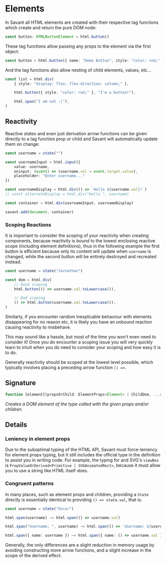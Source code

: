 # Elements

In Savant all HTML elements are created with their respective tag functions which create and return the pure DOM node:

```typescript
const button: HTMLButtonElement = html.button()
```

These tag functions allow passing any props to the element via the first object:

```typescript
const button = html.button({ name: "Demo Button", style: "color: red;" })
```

And the tag functions also allow nesting of child elements, values, etc...

```typescript
const list = html.div(
    { style: "display: flex; flex-direction: column;" },

    html.button({ style: "color: red;" }, "I'm a button!"),

    html.span("I am not :("),
)
```

## Reactivity

Reactive states and even just derivation arrow functions can be given directly to a tag function prop or child and Savant will automatically update them on change:

```typescript
const username = state("")

const usernameInput = html.input({
    value: username,
    oninput: (event) => (username.val = event.target.value),
    placeholder: "Enter username..."
})

const usernameDisplay = html.div(() => `Hello ${username.val}!`)
// const alternateDisplay = html.div("Hello ", username)

const container = html.div(usernameInput, usernameDisplay)

savant.add(document, container)
```

### Scoping Reactions

It is important to consider the scoping of your reactivity when creating components, because reactivity is bound to the lowest enclosing reactive scope (including element definitions), thus in the following example the first button is efficient because only its content will update when `username` is changed, while the second button will be entirely destroyed and recreated instead.

```typescript
const username = state("Jarnathan")

const dom = html.div(
    // Good scoping
    html.button(() => username.val.toLowercase()),

    // Bad scoping
    () => html.button(username.val.toLowercase()),
)
```

Similarly, if you encounter random inexplicable behaviour with elements disappearing for no reason etc, it is likely you have an unbound reaction causing reactivity to misbehave.

This may sound like a hassle, but most of the time you won't even need to consider it! Once you do encounter a scoping issue you will very quickly learn to intuit when you do need to consider your scoping and how easy it is to do.

Generally reactivity should be scoped at the lowest level possible, which typically involves placing a preceding arrow function `() =>`.

## Signature

```typescript
function [element](propsOrChild: ElementProps<Element> | ChildDom, ...restChildren: ChildDom[]): [element]
```

_Creates a DOM element of the type called with the given props and/or children_.

## Details

### Leniency in element props

Due to the suboptimal typing of the HTML API, Savant must force-leniency for element props typing, but it still includes the official type in the definition to assist you in writing code. For example, the typing for and SVG's `viewBox` is `PropValueOrDerived<Primitive | SVGAnimatedRect>`, because it must allow you to use a string like HTML itself does.

### Congruent patterns

In many places, such as element props and children, providing a `State` directly is essentially identical to providing `() => state.val`, that is:

```typescript
const username = state("Oscar")

html.span(username) ~= html.span(() => username.val)

html.span("Username: ", username) ~= html.span(() => `Username: ${username.val}`)

html.span({ name: username }) ~= html.span({ name: () => username.val })
```

Generally, the only differences are a slight reduction in memory usage by avoiding constructing more arrow functions, and a slight increase in the scope of the derived effect.
